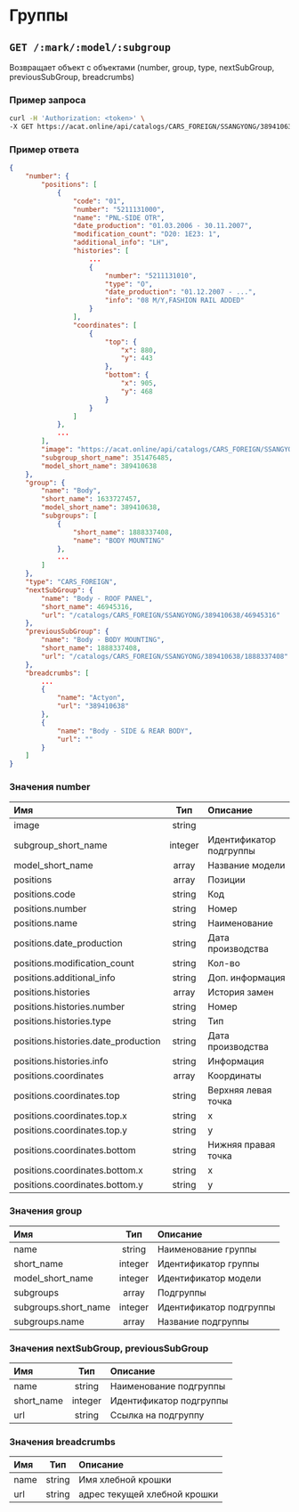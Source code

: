 # Группы

## `GET /:mark/:model/:subgroup`

Возвращает объект с объектами (number, group, type, nextSubGroup, previousSubGroup, breadcrumbs)

### Пример запроса

```bash
curl -H 'Authorization: <token>' \
-X GET https://acat.online/api/catalogs/CARS_FOREIGN/SSANGYONG/389410638/351476485
```

### Пример ответа

```json
{
    "number": {
        "positions": [
            {
                "code": "01",
                "number": "5211131000",
                "name": "PNL-SIDE OTR",
                "date_production": "01.03.2006 - 30.11.2007",
                "modification_count": "D20: 1E23: 1",
                "additional_info": "LH",
                "histories": [
                    ...
                    {
                        "number": "5211131010",
                        "type": "O",
                        "date_production": "01.12.2007 - ...",
                        "info": "08 M/Y,FASHION RAIL ADDED"
                    }
                ],
                "coordinates": [
                    {
                        "top": {
                            "x": 880,
                            "y": 443
                        },
                        "bottom": {
                            "x": 905,
                            "y": 468
                        }
                    }
                ]
            },
            ...
        ],
        "image": "https://acat.online/api/catalogs/CARS_FOREIGN/SSANGYONG/389410638/351476485/image",
        "subgroup_short_name": 351476485,
        "model_short_name": 389410638
    },
    "group": {
        "name": "Body",
        "short_name": 1633727457,
        "model_short_name": 389410638,
        "subgroups": [
            {
                "short_name": 1888337408,
                "name": "BODY MOUNTING"
            },
            ...
        ]
    },
    "type": "CARS_FOREIGN",
    "nextSubGroup": {
        "name": "Body - ROOF PANEL",
        "short_name": 46945316,
        "url": "/catalogs/CARS_FOREIGN/SSANGYONG/389410638/46945316"
    },
    "previousSubGroup": {
        "name": "Body - BODY MOUNTING",
        "short_name": 1888337408,
        "url": "/catalogs/CARS_FOREIGN/SSANGYONG/389410638/1888337408"
    },
    "breadcrumbs": [
        ...
        {
            "name": "Actyon",
            "url": "389410638"
        },
        {
            "name": "Body - SIDE & REAR BODY",
            "url": ""
        }
    ]
}
```

### Значения number

| Имя | Тип | Описание |
| :---- | :------: | :--------------- |
| image | string |  |
| subgroup_short_name | integer | Идентификатор подгруппы |
| model_short_name | array | Название модели |
| positions | array | Позиции |
| positions.code | string |  Код |
| positions.number | string | Номер |
| positions.name | string | Наименование |
| positions.date_production | string | Дата производства |
| positions.modification_count | string | Кол-во |
| positions.additional_info | string | Доп. информация |
| positions.histories | array | История замен |
| positions.histories.number | string | Номер |
| positions.histories.type | string | Тип |
| positions.histories.date_production | string | Дата производства |
| positions.histories.info | string | Информация |
| positions.coordinates | array | Координаты |
| positions.coordinates.top | string | Верхняя левая точка |
| positions.coordinates.top.x | string | x |
| positions.coordinates.top.y | string | y |
| positions.coordinates.bottom | string | Нижняя правая точка |
| positions.coordinates.bottom.x | string | x |
| positions.coordinates.bottom.y | string | y |

### Значения group

| Имя | Тип | Описание |
| :---- | :------: | :--------------- |
| name | string | Наименование группы |
| short_name | integer | Идентификатор группы |
| model_short_name | integer | Идентификатор модели |
| subgroups | array | Подгруппы |
| subgroups.short_name | integer | Идентификатор подгруппы |
| subgroups.name | array | Название подгруппы |

### Значения nextSubGroup, previousSubGroup

| Имя | Тип | Описание |
| :---- | :------: | :--------------- |
| name | string | Наименование подгруппы |
| short_name | integer | Идентификатор подгруппы |
| url | string | Ссылка на подгруппу |


### Значения breadcrumbs

| Имя | Тип | Описание |
| :---- | :------: | :--------------- |
| name | string | Имя хлебной крошки |
| url | string | адрес текущей хлебной крошки |
